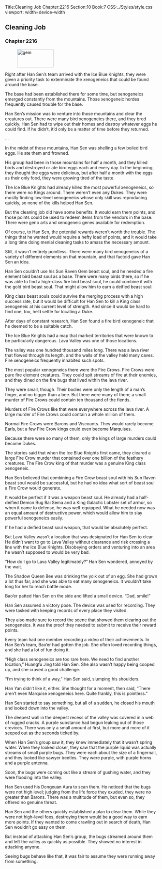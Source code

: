 Title:Cleaning Job 
Chapter:2216 
Section:10 
Book:7 
CSS:../Styles/style.css 
viewport: width=device-width
  
## Cleaning Job
### Chapter 2216 
<figure>
	<img src="../Images/gem.gif" alt="gem" id="gem" width="120" height="60" />
</figure>
  

  
  Right after Han Sen’s team arrived with the Ice Blue Knights, they were given a priority task to exterminate the xenogeneics that could be found around the base.

The base had been established there for some time, but xenogeneics emerged constantly from the mountains. Those xenogeneic hordes frequently caused trouble for the base.

Han Sen’s mission was to venture into those mountains and clear the creatures out. There were many bird xenogeneics there, and they bred quickly. Han Sen had to wipe out their homes and destroy whatever eggs he could find. If he didn’t, it’d only be a matter of time before they returned.

…

In the midst of those mountains, Han Sen was shelling a few boiled bird eggs. He ate them and frowned.

His group had been in those mountains for half a month, and they killed birds and destroyed or ate bird eggs each and every day. In the beginning, they thought the eggs were delicious, but after half a month with the eggs as their only food, they were growing tired of the taste.

The Ice Blue Knights had already killed the most powerful xenogeneics, so there were no Kings around. There weren’t even any Dukes. They were mostly finding low-level xenogeneics whose only skill was reproducing quickly, so none of the kills helped Han Sen.

But the cleaning job did have some benefits. It would earn them points, and those points could be used to redeem items from the vendors in the base. There were geno arts and xenogeneic genes available for redemption.

Of course, to Han Sen, the potential rewards weren’t worth the trouble. The things that he wanted would require a hefty load of points, and it would take a long time doing menial cleaning tasks to amass the necessary amount.

Still, it wasn’t entirely pointless. There were many bird xenogeneics of a variety of different elements on that mountain, and that factoid gave Han Sen an idea.

Han Sen couldn’t use his Sun Raven Gem beast soul, and he needed a fire element bird beast soul as a base. There were many birds there, so if he was able to find a high-class fire bird beast soul, he could combine it with the gold bird beast soul. That might allow him to earn a deified beast soul.

King class beast souls could survive the merging process with a high success rate, but it would be difficult for Han Sen to kill a King class xenogeneic at his current level of strength. And since it would be hard to find one, too, he’d settle for locating a Duke.

After days of constant research, Han Sen found a fire bird xenogeneic that he deemed to be a suitable catch.

The Ice Blue Knights had a map that marked territories that were known to be particularly dangerous. Lava Valley was one of those locations.

The valley was one hundred thousand miles long. There was a lava river that flowed through its length, and the walls of the valley held many caves. Fire xenogeneics frequently inhabited such spots.

The most popular xenogeneics there were the Fire Crows. Fire Crows were pure fire element creatures. They could spit streams of fire at their enemies, and they dined on the fire bugs that lived within the lava river.

They were small, though. Their bodies were only the length of a man’s finger, and no bigger than a bee. But there were many of them; a small murder of Fire Crows could contain ten thousand of the fiends.

Murders of Fire Crows like that were everywhere across the lava river. A large murder of Fire Crows could contain a whole million of them.

Normal Fire Crows were Barons and Viscounts. They would rarely become Earls, but a few Fire Crow kings could even become Marquises.

Because there were so many of them, only the kings of large murders could become Dukes.

The stories said that when the Ice Blue Knights first came, they cleared a large Fire Crow murder that contained over one billion of the feathery creatures. The Fire Crow king of that murder was a genuine King class xenogeneic.

Han Sen believed that combining a Fire Crow beast soul with his Sun Raven beast soul would be successful, but he had no idea what sort of beast soul a Fire Crow would generate.

It would be perfect if it was a weapon beast soul. He already had a half-deified Demon Bug Bai Sema and a King Galactic Lobster set of armor, so when it came to defense, he was well-equipped. What he needed now was an equal amount of destructive power, which would allow him to slay powerful xenogeneics easily.

If he had a deified beast soul weapon, that would be absolutely perfect.

But Lava Valley wasn’t a location that was designated for Han Sen to clear. He didn’t want to go to Lava Valley without clearance and risk crossing a line with the Ice Blue Knights. Disobeying orders and venturing into an area he wasn’t supposed to would be very bad.

“How do I go to Lava Valley legitimately?” Han Sen wondered, annoyed by the wait.

The Shadow Queen Bee was drinking the yolk out of an egg. She had grown a lot thus far, and she was able to eat many xenogeneics. It wouldn’t take long for her to reach battle mode.

Bao’er patted Han Sen on the side and lifted a small device. “Dad, smile!”

Han Sen assumed a victory pose. The device was used for recording. They were tasked with keeping records of every place they visited.

They also made sure to record the scene that showed them clearing out the xenogeneics. It was the proof they needed to submit to receive their reward points.

Every team had one member recording a video of their achievements. In Han Sen’s team, Bao’er had gotten the job. She often loved recording things, and she had a lot of fun doing it.

“High class xenogeneics are too rare here. We need to find another location,” Huangfu Jing told Han Sen. She also wasn’t happy being cooped up, and she craved a good challenge.

“I’m trying to think of a way,” Han Sen said, slumping his shoulders.

Han Yan didn’t like it, either. She thought for a moment, then said, “There aren’t even Marquise xenogeneics here. Quite frankly, this is pointless.”

Han Sen started to say something, but all of a sudden, he closed his mouth and looked down into the valley.

The deepest wall in the deepest recess of the valley was covered in a web of rugged cracks. A purple substance had begun leaking out of those crevices. There was only a small amount at first, but more and more of it seeped out as the seconds ticked by.

When Han Sen’s group saw it, they knew immediately that it wasn’t spring water. When they looked closer, they saw that the purple liquid was actually streams of small purple bugs. They were each about the size of a fingernail, and they looked like sawyer beetles. They were purple, with purple horns and a purple antenna.

Soon, the bugs were coming out like a stream of gushing water, and they were flooding into the valley.

Han Sen used his Dongxuan Aura to scan them. He noticed that the bugs were not high level; judging from the life force they exuded, they were no greater than Barons. There was a multitude of them, but even so, they offered no genuine threat.

Han Sen and the others quickly established a plan to clear them. While they were not high-level foes, destroying them would be a good way to earn more points. If they wanted to come crawling out in search of death, Han Sen wouldn’t go easy on them.

But instead of attacking Han Sen’s group, the bugs streamed around them and left the valley as quickly as possible. They showed no interest in attacking anyone.

Seeing bugs behave like that, it was fair to assume they were running away from something.
